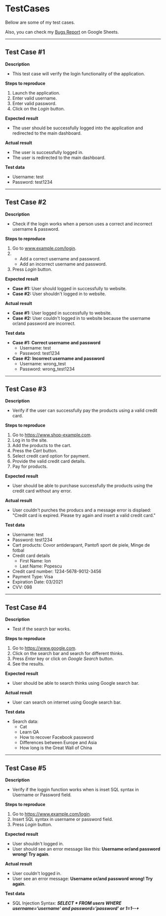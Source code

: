 # TestCases

Bellow are some of my test cases.

Also, you can check my [Bugs Report](https://docs.google.com/spreadsheets/d/1yuCr51GCLYAWpRpcpPQ1gcHglSZefNNS3Ji_xgW6Fwg/edit?usp=sharing) on Google Sheets.

---

## Test Case #1

**Description**
* This test case will verify the login functionality of the application.

**Steps to reproduce**
1. Launch the application.
2. Enter valid username.
3. Enter valid password.
4. Click on the _Login_ button.

**Expected result**
* The user should be successfully logged into the application and redirected to the main dashboard.

**Actual result**
* The user is successfully logged in.
* The user is redirected to the main dashboard.

**Test data**
* Username: test
* Password: test1234

---

## Test Case #2

**Description**
* Check if the login works when a person uses a correct and incorrect username & password.

**Steps to reproduce**
1. Go to www.example.com/login.
2. * Add a correct username and password.
   * Add an incorrect username and password. 
3. Press _Login_ button.

**Expected result**
* **Case #1:** User should logged in successfully to website.
* **Case #2:** User shouldn't logged in to website.

**Actual result**
* **Case #1:** User logged in successfully to website.
* **Case #2:** User couldn't logged in to website because the username or/and password are incorrect.

**Test data**
* **Case #1: Correct username and password**
  - Username: test
  - Password: test1234
* **Case #2: Incorrect username and password**
  - Username: wrong_test
  - Password: wrong_test1234

---

## Test Case #3

**Description**
* Verify if the user can successfully pay the products using a valid credit card.

**Steps to reproduce**
1. Go to https://www.shop-example.com.
2. Log in to the site.
3. Add the products to the cart.
4. Press the _Cart_ button.
5. Select credit card option for payment.
6. Provide the valid credit card details.
7. Pay for products.

**Expected result**
* User should be able to purchase successfully the products using the credit card without any error.

**Actual result**
* User couldn't purches the producs and a message error is displaed: "Credit card is expired. Please try again and insert a valid credit card."

**Test data**
* Username: test
* Password: test1234
* Cart products: Covor antiderapant, Pantofi sport de piele, Minge de fotbal
* Credit card details
  - First Name: Ion
  - Last Name: Popescu
* Credit card number: 1234-5678-9012-3456
* Payment Type: Visa
* Expiration Date: 03/2021
* CVV: 098

---

## Test Case #4

**Description**
* Test if the search bar works.

**Steps to reproduce**
1. Go to https://www.google.com.
2. Click on the search bar and search for different thinks.
3. Press _Enter_ key or click on _Google Search_ button.
4. See the results.

**Expected result**
* User should be able to search thinks using Google search bar.

**Actual result**
* User can search on internet using Google search bar.

**Test data**
* Search data:
  - Cat
  - Learn QA
  - How to recover Facebook password
  - Differences between Europe and Asia
  - How long is the Great Wall of China

---

## Test Case #5

**Description**
* Verify if the loggin function works when is inset SQL syntax in Username or Password field.

**Steps to reproduce**
1. Go to https://www.example.com/login.
2. Insert SQL syntax in username or password field.
3. Press _Login_ button.

**Expected result**
* User shouldn't logged in.
* User should see an error message like this: **Username or/and password wrong! Try again**.

**Actual result**
* User couldn't logged in.
* User see an error message: **Username or/and password wrong! Try again**.

**Test data**
* SQL Injection Syntax: **_SELECT * FROM users WHERE username=’username’ and password=’password’ or 1=1--+_**
